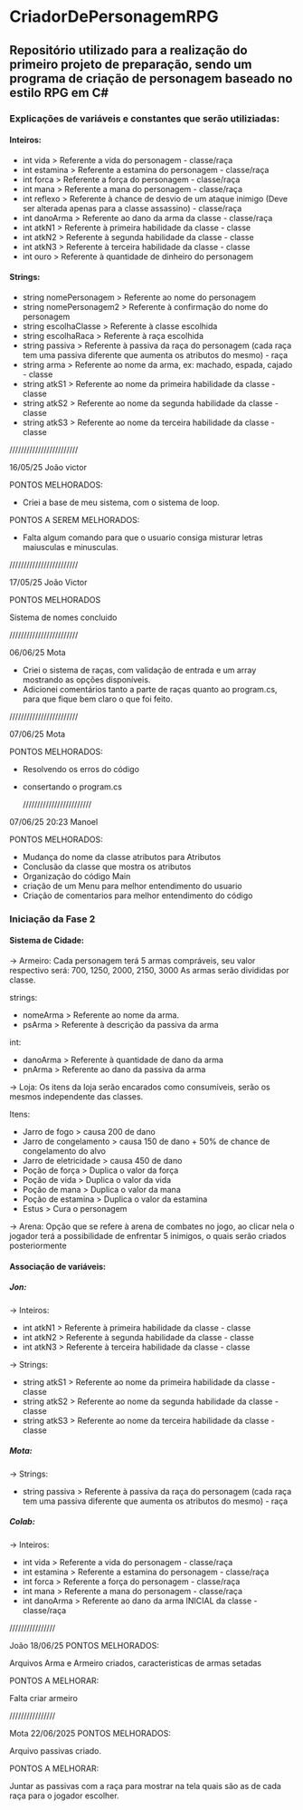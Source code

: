 # CriadorDePersonagemRPG
## Repositório utilizado para a realização do primeiro projeto de preparação, sendo um programa de criação de personagem baseado no estilo RPG em C# 

### Explicações de variáveis e constantes que serão utiliziadas:

#### Inteiros:
- int vida > Referente a vida do personagem - classe/raça
- int estamina > Referente a estamina do personagem - classe/raça
- int forca > Referente a força do personagem - classe/raça
- int mana > Referente a mana do personagem - classe/raça
- int reflexo > Referente à chance de desvio de um ataque inimigo (Deve ser alterada apenas para a classe assassino) - classe/raça
- int danoArma > Referente ao dano da arma da classe - classe/raça
- int atkN1 > Referente à primeira habilidade da classe - classe
- int atkN2 > Referente à segunda habilidade da classe - classe
- int atkN3 > Referente à terceira habilidade da classe - classe
- int ouro > Referente à quantidade de dinheiro do personagem


#### Strings:
- string nomePersonagem > Referente ao nome do personagem
- string nomePersonagem2 > Referente à confirmação do nome do personagem
- string escolhaClasse > Referente à classe escolhida
- string escolhaRaca > Referente à raça escolhida
- string passiva > Referente à passiva da raça do personagem (cada raça tem uma passiva diferente que aumenta os atributos do mesmo) - raça
- string arma > Referente ao nome da arma, ex: machado, espada, cajado - classe
- string atkS1 > Referente ao nome da primeira habilidade da classe - classe
- string atkS2 > Referente ao nome da segunda habilidade da classe - classe
- string atkS3 > Referente ao nome da terceira habilidade da classe - classe
  
////////////////////////

16/05/25 João victor

PONTOS MELHORADOS:
- Criei a base de meu sistema, com o sistema de loop.

PONTOS A SEREM MELHORADOS:
- Falta algum comando para que o usuario consiga misturar letras maiusculas e minusculas.

////////////////////////

17/05/25   João Victor

PONTOS MELHORADOS

Sistema de nomes concluido

////////////////////////

06/06/25 Mota

- Criei o sistema de raças, com validação de entrada e um array mostrando as opções disponíveis.
- Adicionei comentários tanto a parte de raças quanto ao program.cs, para que fique bem claro o que foi feito.

////////////////////////

07/06/25 Mota 

PONTOS MELHORADOS:

- Resolvendo os erros do código
- consertando o program.cs

  ////////////////////////

07/06/25 20:23 Manoel

PONTOS MELHORADOS:

- Mudança do nome da classe atributos para Atributos
- Conclusão da classe que mostra os atributos
- Organização do código Main
- criação de um Menu para melhor entendimento do usuario
- Criação de comentarios para melhor entendimento do código

### Iniciação da Fase 2

#### Sistema de Cidade:
-> Armeiro:
Cada personagem terá 5 armas compráveis, seu valor respectivo será: 700, 1250, 2000, 2150, 3000
As armas serão divididas por classe.

strings:
- nomeArma > Referente ao nome da arma.
- psArma > Referente à descrição da passiva da arma

int:
- danoArma > Referente à quantidade de dano da arma
- pnArma > Referente ao dano da passiva da arma

-> Loja:
Os itens da loja serão encarados como consumíveis, serão os mesmos independente das classes.

Itens:
- Jarro de fogo > causa 200 de dano
-  Jarro de congelamento > causa 150 de dano + 50% de chance de congelamento do alvo
-  Jarro de eletricidade > causa 450 de dano
-  Poção de força > Duplica o valor da força
-  Poção de vida > Duplica o valor da vida
-  Poção de mana > Duplica o valor da mana
-  Poção de estamina > Duplica o valor da estamina
-  Estus > Cura o personagem

-> Arena: 
Opção que se refere à arena de combates no jogo, ao clicar nela o jogador terá a possibilidade de enfrentar 5 inimigos, o quais serão criados posteriormente

#### Associação de variáveis:

##### Jon:

-> Inteiros:
- int atkN1 > Referente à primeira habilidade da classe - classe
- int atkN2 > Referente à segunda habilidade da classe - classe
- int atkN3 > Referente à terceira habilidade da classe - classe

-> Strings:
- string atkS1 > Referente ao nome da primeira habilidade da classe - classe
- string atkS2 > Referente ao nome da segunda habilidade da classe - classe
- string atkS3 > Referente ao nome da terceira habilidade da classe - classe

##### Mota:

-> Strings:
- string passiva > Referente à passiva da raça do personagem (cada raça tem uma passiva diferente que aumenta os atributos do mesmo) - raça

##### Colab:

-> Inteiros:
- int vida > Referente a vida do personagem - classe/raça
- int estamina > Referente a estamina do personagem - classe/raça
- int forca > Referente a força do personagem - classe/raça
- int mana > Referente a mana do personagem - classe/raça
- int danoArma > Referente ao dano da arma INICIAL da classe - classe/raça

////////////////

João 18/06/25
PONTOS MELHORADOS:

Arquivos Arma e Armeiro criados, caracteristicas de armas setadas

PONTOS A MELHORAR: 

Falta criar armeiro

////////////////

Mota 22/06/2025
PONTOS MELHORADOS: 

Arquivo passivas criado.

PONTOS A MELHORAR: 

Juntar as passivas com a raça para mostrar na tela quais são as de cada raça para o jogador escolher.





